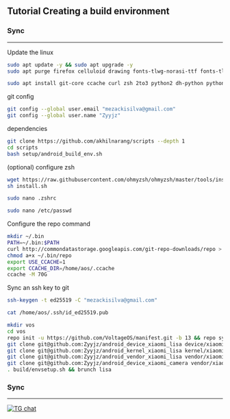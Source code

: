 Tutorial Creating a build environment
-------------------------------------

### Sync ###

----------------------------------
Update the linux
```bash 
sudo apt update -y && sudo apt upgrade -y
sudo apt purge firefox celluloid drawing fonts-tlwg-norasi-ttf fonts-tlwg-purisa fonts-tlwg-purisa-ttf fonts-tlwg-sawasdee fonts-tlwg-sawasdee-ttf fonts-tlwg-typewriter fonts-tlwg-typewriter-ttf fonts-tlwg-typist fonts-tlwg-typist-ttf fonts-tlwg-typo fonts-tlwg-typo-ttf fonts-tlwg-umpush fonts-tlwg-umpush-ttf fonts-tlwg-waree fonts-tlwg-waree-ttf gnome-disk-utility gnome-system-monitor gnome-calculator gnote gnome-calendar gnome-logs gnome-power-manager hexchat hexchat-common hypnotix libreoffice libreoffice-core libreoffice-common mintwelcome mintbackup mintupdate onboard pix rhythmbox redshift simple-scan sticky system-config-printer synaptic seahorse thingy thunderbird timeshift transmission-gtk xviewer xreader warpinator youtube-dl -y && sudo add-apt-repository universe && sudo apt-get install libncurses5 libncurses5:i386 -y
```
```bash
sudo apt install git-core ccache curl zsh 2to3 python2 dh-python python-is-python3 python2 python3 python3.10 python3.11 python3-pip gobject-introspection gtk-doc-tools intltool libgirepository1.0-dev libgspell-1-dev libgtk-3-dev libgtksourceview-4-dev libpeas-dev libxapp-dev zram-config -y
```
git config
```bash
git config --global user.email "mezackisilva@gmail.com"
git config --global user.name "Zyyjz"
```
dependencies
```bash
git clone https://github.com/akhilnarang/scripts --depth 1
cd scripts
bash setup/android_build_env.sh
```
(optional) configure zsh
```bash
wget https://raw.githubusercontent.com/ohmyzsh/ohmyzsh/master/tools/install.sh
sh install.sh
```
```bash
sudo nano .zshrc
```
```bash
sudo nano /etc/passwd
```
Configure the repo command
```bash
mkdir ~/.bin
PATH=~/.bin:$PATH
curl http://commondatastorage.googleapis.com/git-repo-downloads/repo > ~/.bin/repo
chmod a+x ~/.bin/repo
export USE_CCACHE=1
export CCACHE_DIR=/home/aos/.ccache
ccache -M 70G
```
Sync an ssh key to git
```bash
ssh-keygen -t ed25519 -C "mezackisilva@gmail.com"
```
```bash
cat /home/aos/.ssh/id_ed25519.pub
```
```bash
mkdir vos
cd vos
repo init -u https://github.com/VoltageOS/manifest.git -b 13 && repo sync -c -j16 --force-sync --no-clone-bundle --no-tags
git clone git@github.com:Zyyjz/android_device_xiaomi_lisa device/xiaomi/lisa
git clone git@github.com:Zyyjz/android_kernel_xiaomi_lisa kernel/xiaomi/lisa
git clone git@github.com:Zyyjz/android_vendor_xiaomi_lisa vendor/xiaomi/lisa
git clone git@github.com:Zyyjz/android_device_xiaomi_camera vendor/xiaomi/camera
. build/envsetup.sh && brunch lisa
```
### Sync ###

----------------------------------

[![TG chat](https://img.shields.io/badge/Support-Telegram-%23e52c5f.svg?style=for-the-badge&logo=telegram&&labelColor=121217991103595)](https://t.me/KimiNiTodock)
